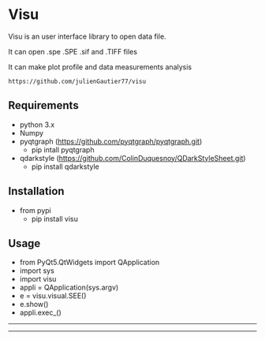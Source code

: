 # Visu

Visu is an user interface library to open data file.

It can open .spe .SPE .sif and .TIFF files

It can make plot profile and data measurements  analysis

    https://github.com/julienGautier77/visu

## Requirements
*   python 3.x
*   Numpy
*   pyqtgraph (https://github.com/pyqtgraph/pyqtgraph.git) 
    * pip intall pyqtgraph
*   qdarkstyle (https://github.com/ColinDuquesnoy/QDarkStyleSheet.git)
    * pip install qdarkstyle

## Installation
*   from pypi
    *   pip install visu

## Usage
*   from PyQt5.QtWidgets import QApplication
*   import sys
*    import visu
*   appli = QApplication(sys.argv)     
*   e = visu.visual.SEE()
*   e.show()
*   appli.exec_() 

-----------------------------------------
-----------------------------------------

